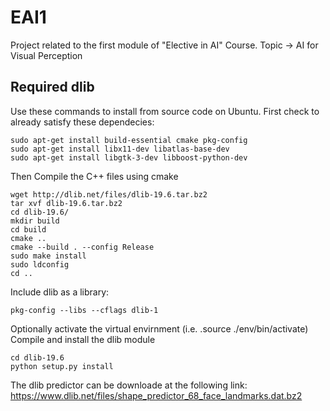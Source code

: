 # EAI1
Project related to the first module of "Elective in AI" Course. Topic -> AI for Visual Perception


## Required dlib
Use these commands to install from source code on Ubuntu.
First check to already satisfy these dependecies:

    sudo apt-get install build-essential cmake pkg-config
    sudo apt-get install libx11-dev libatlas-base-dev
    sudo apt-get install libgtk-3-dev libboost-python-dev

Then Compile the C++ files using cmake

    wget http://dlib.net/files/dlib-19.6.tar.bz2
    tar xvf dlib-19.6.tar.bz2
    cd dlib-19.6/
    mkdir build
    cd build
    cmake ..
    cmake --build . --config Release
    sudo make install
    sudo ldconfig
    cd ..
Include dlib as a library:

    pkg-config --libs --cflags dlib-1

Optionally activate the virtual envirnment (i.e. .source ./env/bin/activate)
Compile and install the dlib module

    cd dlib-19.6
    python setup.py install

The dlib predictor can be downloade at the following link: https://www.dlib.net/files/shape_predictor_68_face_landmarks.dat.bz2



